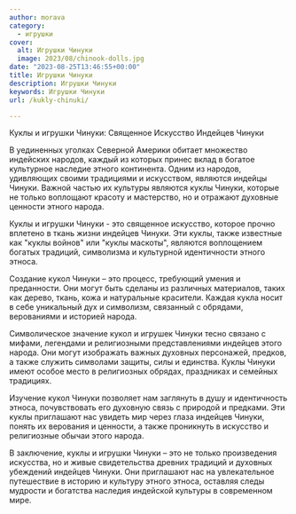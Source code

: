 ```yaml
---
author: morava
category:
  - игрушки
cover:
  alt: Игрушки Чинуки
  image: 2023/08/chinook-dolls.jpg
date: "2023-08-25T13:46:55+00:00"
title: Игрушки Чинуки
description: Игрушки Чинуки
keywords: Игрушки Чинуки
url: /kukly-chinuki/

---
```

Куклы и игрушки Чинуки: Священное Искусство Индейцев Чинуки

В уединенных уголках Северной Америки обитает множество индейских народов, каждый из которых принес вклад в богатое культурное наследие этного континента. Одним из народов, удивляющих своими традициями и искусством, являются индейцы Чинуки. Важной частью их культуры являются куклы Чинуки, которые не только воплощают красоту и мастерство, но и отражают духовные ценности этного народа.

Куклы и игрушки Чинуки \- это священное искусство, которое прочно вплетено в ткань жизни индейцев Чинуки. Эти куклы, также известные как "куклы войнов" или "куклы маскоты", являются воплощением богатых традиций, символизма и культурной идентичности этного этноса.

Создание кукол Чинуки – это процесс, требующий умения и преданности. Они могут быть сделаны из различных материалов, таких как дерево, ткань, кожа и натуральные красители. Каждая кукла носит в себе уникальный дух и символизм, связанный с обрядами, верованиями и историей народа.

Символическое значение кукол и игрушек Чинуки тесно связано с мифами, легендами и религиозными представлениями индейцев этого народа. Они могут изображать важных духовных персонажей, предков, а также служить символами защиты, силы и единства. Куклы Чинуки имеют особое место в религиозных обрядах, праздниках и семейных традициях.

Изучение кукол Чинуки позволяет нам заглянуть в душу и идентичность этноса, почувствовать его духовную связь с природой и предками. Эти куклы приглашают нас увидеть мир через глаза индейцев Чинуки, понять их верования и ценности, а также проникнуть в искусство и религиозные обычаи этого народа.

В заключение, куклы и игрушки Чинуки – это не только произведения искусства, но и живые свидетельства древних традиций и духовных убеждений индейцев Чинуки. Они приглашают нас на увлекательное путешествие в историю и культуру этного этноса, оставляя следы мудрости и богатства наследия индейской культуры в современном мире.
